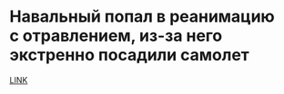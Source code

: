 # Навальный попал в реанимацию с отравлением, из-за него экстренно посадили самолет



[LINK](https://varlamov.ru/4002187.html)